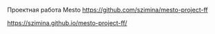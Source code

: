 Проектная работа Mesto https://github.com/szimina/mesto-project-ff

https://szimina.github.io/mesto-project-ff/